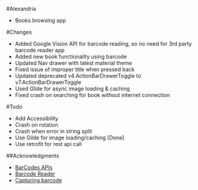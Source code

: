 #Alexandria
- Books browsing app


#Changes
- Added Google Vision API for barcode reading, so no need for 3rd party barcode reader app
- Added new book functionality using barcode
- Updated Nav drawer with latest material theme
- Fixed issue of improper title when pressed back
- Updated deprecated v4.ActionBarDrawerToggle to v7.ActionBarDrawerToggle
- Used Glide for async image loading & caching
- Fixed crash on searching for book without internet connection


#Todo
- Add Accessibility
- Crash on rotation
- Crash when error in string split
- Use Gilde for image loading/caching [Done]
- Use retrofit for rest api call


##Acknowledgments
- [BarCodes APIs](https://search-codelabs.appspot.com/codelabs/bar-codes)
- [Barcode Reader](https://github.com/googlesamples/android-vision/tree/master/visionSamples/barcode-reader)
- [Capturing barcode](http://stackoverflow.com/questions/32021193/how-to-capture-barcode-values-using-the-new-barcode-api-in-google-play-services)